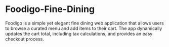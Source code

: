 # Foodigo-Fine-Dining
Foodigo is a simple yet elegant fine dining web application that allows users to browse a curated menu and add items to their cart. The app dynamically updates the cart total, including tax calculations, and provides an easy checkout process.
